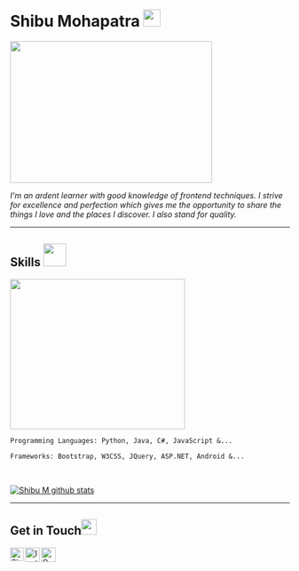 # Shibu Mohapatra <img src="https://github.com/TheDudeThatCode/TheDudeThatCode/blob/master/Assets/Hi.gif" height="31px">

<img src="https://user-images.githubusercontent.com/69073543/89121725-07178980-d4df-11ea-9fb5-597f3725e5c3.png" width="364" height="255">

*I'm an ardent learner with good knowledge of frontend techniques.
I strive for excellence and perfection which gives me the opportunity 
to share the things I love and the places I discover.
I also stand for quality.*

<hr>

## Skills <img src="http://yoganetwork.ca/wp-content/uploads/2020/06/developer.gif" height="41px">

<img src="https://user-images.githubusercontent.com/69073543/89121983-421abc80-d4e1-11ea-95f5-04d9589e0c24.png" width="315" height="270">


```
Programming Languages: Python, Java, C#, JavaScript &...

Frameworks: Bootstrap, W3CSS, JQuery, ASP.NET, Android &...

```
<br>

[![Shibu M github stats](https://github-readme-stats.vercel.app/api?username=MohapatraShibu)](https://github.com/anuraghazra/github-readme-stats)

<hr>

## Get in Touch<img src="https://github.com/TheDudeThatCode/TheDudeThatCode/blob/master/Assets/Handshake.gif" height="28px">

<a href="https://www.linkedin.com/in/shibu-mohapatra-252a1516b/">
    <img align="left" alt="Shibu Mohapatra | Linkedin" width="24px" src="https://github.com/TheDudeThatCode/TheDudeThatCode/blob/master/Assets/Linkedin.svg" />
 </a>
 <a href="https://www.instagram.com/m.shibu.29/">
    <img align="left" alt="Instagram" width="26px" src="https://github.com/TheDudeThatCode/TheDudeThatCode/blob/master/Assets/Instagram.svg" />
  </a>
 <a href="mailto:mohapatrashibu@gmail.com">
    <img align="left" alt="Gmail" width="26px" src="https://github.com/TheDudeThatCode/TheDudeThatCode/blob/master/Assets/Gmail.svg" />
  </a>
